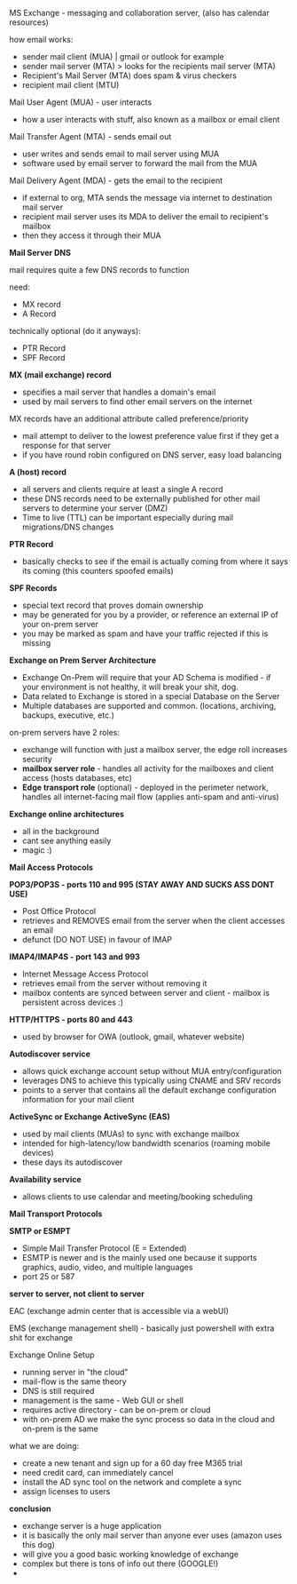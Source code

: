MS Exchange - messaging and collaboration server, (also has calendar resources)

  

how email works:

- sender mail client (MUA) | gmail or outlook for example
- sender mail server (MTA) > looks for the recipients mail server (MTA)
- Recipient's Mail Server (MTA) does spam & virus checkers
- recipient mail client (MTU)

  

Mail User Agent (MUA) - user interacts

- how a user interacts with stuff, also known as a mailbox or email client

  

Mail Transfer Agent (MTA) - sends email out

- user writes and sends email to mail server using MUA
- software used by email server to forward the mail from the MUA

  

Mail Delivery Agent (MDA) - gets the email to the recipient

- if external to org, MTA sends the message via internet to destination mail server
- recipient mail server uses its MDA to deliver the email to recipient's mailbox
- then they access it through their MUA

  

**Mail Server DNS**

mail requires quite a few DNS records to function

need:

- MX record
- A Record
  

  

technically optional (do it anyways):

- PTR Record
- SPF Record

  

**MX (mail exchange) record**

- specifies a mail server that handles a domain's email
- used by mail servers to find other email servers on the internet

  

MX records have an additional attribute called preference/priority

- mail attempt to deliver to the lowest preference value first if they get a response for that server
- if you have round robin configured on DNS server, easy load balancing
  

  

**A (host) record**

- all servers and clients require at least a single A record
- these DNS records need to be externally published for other mail servers to determine your server (DMZ)
- Time to live (TTL) can be important especially during mail migrations/DNS changes

  

**PTR Record**

- basically checks to see if the email is actually coming from where it says its coming (this counters spoofed emails)

  

**SPF Records**

- special text record that proves domain ownership
- may be generated for you by a provider, or reference an external IP of your on-prem server
- you may be marked as spam and have your traffic rejected if this is missing
  

  

**Exchange on Prem Server Architecture**

- Exchange On-Prem will require that your AD Schema is modified - if your environment is not healthy, it will break your shit, dog.
- Data related to Exchange is stored in a special Database on the Server
- Multiple databases are supported and common. (locations, archiving, backups, executive, etc.)

  

on-prem servers have 2 roles:

- exchange will function with just a mailbox server, the edge roll increases security
- **mailbox server role** - handles all activity for the mailboxes and client access (hosts databases, etc)
- **Edge transport role** (optional) - deployed in the perimeter network, handles all internet-facing mail flow (applies anti-spam and anti-virus)

  

**Exchange online architectures**

- all in the background
- cant see anything easily
- magic :)
  

  

**Mail Access Protocols**

**POP3/POP3S - ports 110 and 995 (STAY AWAY AND SUCKS ASS DONT USE)**

- Post Office Protocol
- retrieves and REMOVES email from the server when the client accesses an email
- defunct (DO NOT USE) in favour of IMAP

  

**IMAP4/IMAP4S - port 143 and 993**

- Internet Message Access Protocol
- retrieves email from the server without removing it
- mailbox contents are synced between server and client - mailbox is persistent across devices :)

  

**HTTP/HTTPS - ports 80 and 443**

- used by browser for OWA (outlook, gmail, whatever website)

  

**Autodiscover service**

- allows quick exchange account setup without MUA entry/configuration
- leverages DNS to achieve this typically using CNAME and SRV records
- points to a server that contains all the default exchange configuration information for your mail client

  

**ActiveSync or Exchange ActiveSync (EAS)**

- used by mail clients (MUAs) to sync with exchange mailbox
- intended for high-latency/low bandwidth scenarios (roaming mobile devices)
- these days its autodiscover
  

**Availability service**

- allows clients to use calendar and meeting/booking scheduling

  
  

**Mail Transport Protocols**

**SMTP or ESMPT**

- Simple Mail Transfer Protocol (E = Extended)
- ESMTP is newer and is the mainly used one because it supports graphics, audio, video, and multiple languages
- port 25 or 587

**server to server, not client to server**

  

EAC (exchange admin center that is accessible via a webUI)

EMS (exchange management shell) - basically just powershell with extra shit for exchange

  

Exchange Online Setup

- running server in "the cloud"
- mail-flow is the same theory
- DNS is still required
- management is the same - Web GUI or shell
- requires active directory - can be on-prem or cloud
- with on-prem AD we make the sync process so data in the cloud and on-prem is the same

  

what we are doing:

- create a new tenant and sign up for a 60 day free M365 trial
- need credit card, can immediately cancel
- install the AD sync tool on the network and complete a sync
- assign licenses to users
  

  

**conclusion**

- exchange server is a huge application
- it is basically the only mail server than anyone ever uses (amazon uses this dog)
- will give you a good basic working knowledge of exchange
- complex but there is tons of info out there (GOOGLE!)
-